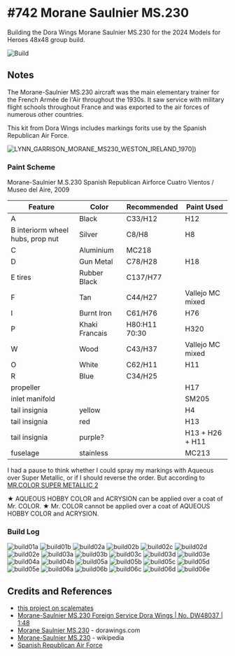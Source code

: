 # #742 Morane Saulnier MS.230

Building the Dora Wings Morane Saulnier MS.230 for the 2024 Models for Heroes 48x48 group build.

![Build](./assets/MS230_build.jpg?raw=true)

## Notes

The Morane-Saulnier MS.230 aircraft was the main elementary trainer for the French Armée de l'Air throughout the 1930s.
It saw service with military flight schools throughout France and was exported to the air forces of numerous other countries.

This kit from Dora Wings includes markings forits use by the Spanish Republican Air Force.

![LYNN_GARRISON_MORANE_MS230_WESTON_IRELAND_1970](./assets/LYNN_GARRISON_MORANE_MS230_WESTON_IRELAND_1970.png?raw=true)])

### Paint Scheme

Morane-Saulnier M.S.230 Spanish Republican Airforce Cuatro Vientos / Museo del Aire, 2009

| Feature               | Color                | Recommended   | Paint Used |
|-----------------------|----------------------|---------------|------------|
| A                     | Black                | C33/H12       | H12              |
| B interiorm wheel hubs, prop nut | Silver    | C8/H8         | H8               |
| C                     | Aluminium            | MC218         |                  |
| D                     | Gun Metal            | C78/H28       | H18              |
| E tires               | Rubber Black         | C137/H77      |                  |
| F                     | Tan                  | C44/H27       | Vallejo MC mixed |
| I                     | Burnt Iron           | C61/H76       | H76              |
| P                     | Khaki Francais       | H80:H11 70:30 | H320             |
| W                     | Wood                 | C43/H37       | Vallejo MC mixed |
| O                     | White                | C62/H11       | H11              |
| R                     | Blue                 | C34/H25       |                  |
| propeller             |                      |               | H17              |
| inlet manifold        |                      |               | SM205            |
| tail insignia         | yellow               |               | H4               |
| tail insignia         | red                  |               | H13              |
| tail insignia         | purple?              |               | H13 + H26 + H11  |
| fuselage              | stainless            |               | MC213            |

I had a pause to think whether I could spray my markings with Aqueous over Super Metallic,
or if I should reverse the order. But according to
[MR.COLOR SUPER METALLIC 2](https://www.mr-hobby.com/en/product1/category_7/2972.html)

★ AQUEOUS HOBBY COLOR and ACRYSION can be applied over a coat of Mr. COLOR.
★ Mr. COLOR cannot be applied over a coat of AQUEOUS HOBBY COLOR and ACRYSION.

### Build Log

![build01a](./assets/build01a.jpg?raw=true)
![build01b](./assets/build01b.jpg?raw=true)
![build02a](./assets/build02a.jpg?raw=true)
![build02b](./assets/build02b.jpg?raw=true)
![build02c](./assets/build02c.jpg?raw=true)
![build02d](./assets/build02d.jpg?raw=true)
![build02e](./assets/build02e.jpg?raw=true)
![build03a](./assets/build03a.jpg?raw=true)
![build03b](./assets/build03b.jpg?raw=true)
![build03c](./assets/build03c.jpg?raw=true)
![build03d](./assets/build03d.jpg?raw=true)
![build03e](./assets/build03e.jpg?raw=true)
![build04a](./assets/build04a.jpg?raw=true)
![build04b](./assets/build04b.jpg?raw=true)
![build05a](./assets/build05a.jpg?raw=true)
![build05b](./assets/build05b.jpg?raw=true)
![build05c](./assets/build05c.jpg?raw=true)
![build05d](./assets/build05d.jpg?raw=true)
![build05e](./assets/build05e.jpg?raw=true)
![build06a](./assets/build06a.jpg?raw=true)
![build06b](./assets/build06b.jpg?raw=true)
![build06c](./assets/build06c.jpg?raw=true)
![build06d](./assets/build06d.jpg?raw=true)
![build06e](./assets/build06e.jpg?raw=true)

## Credits and References

* [this project on scalemates](https://www.scalemates.com/profiles/mate.php?id=74137&p=projects&project=157053)
* [Morane-Saulnier MS.230 Foreign Service Dora Wings | No. DW48037 | 1:48](https://www.scalemates.com/kits/dora-wings-dw48037-morane-saulnier-ms230--1343587)
* [Morane Saulnier MS.230](https://dorawings.com/index.php?route=product/product&product_id=120) - dorawings.com
* [Morane-Saulnier MS.230](https://en.wikipedia.org/wiki/Morane-Saulnier_MS.230) - wikipedia
* [Spanish Republican Air Force](https://en.wikipedia.org/wiki/Spanish_Republican_Air_Force)

